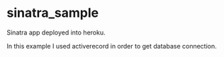 # sinatra_sample
Sinatra app deployed into heroku.

In this example I used activerecord in order to get database connection.


